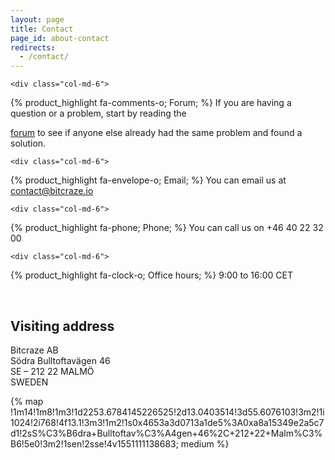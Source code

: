 ```yaml
---
layout: page
title: Contact
page_id: about-contact
redirects:
  - /contact/
---
```


<div class="row">

    <div class="col-md-6">
{% product_highlight
fa-comments-o;
Forum;
%}
If you are having a question or a problem, start by reading the

<a href="//forum.bitcraze.io">forum</a> to see if anyone else already had the same problem and found a solution.
    </div>

    <div class="col-md-6">
{% product_highlight
fa-envelope-o;
Email;
%}
You can email us at <a href="mailto:contact@bitcraze.io">contact@bitcraze.io</a>
    </div>

</div>
<div class="row">

    <div class="col-md-6">
{% product_highlight
fa-phone;
Phone;
%}
You can call us on +46 40 22 32 00
    </div>

    <div class="col-md-6">
{% product_highlight
fa-clock-o;
Office hours;
%}
9:00 to 16:00 CET
    </div>
</div>

<br>

## Visiting address

Bitcraze AB<br>
Södra Bulltoftavägen 46<br>
SE &#8211; 212 22 MALMÖ<br>
SWEDEN

{% map !1m14!1m8!1m3!1d2253.6784145226525!2d13.0403514!3d55.6076103!3m2!1i1024!2i768!4f13.1!3m3!1m2!1s0x4653a3d0713a1de5%3A0xa8a15349e2a5c7d1!2sS%C3%B6dra+Bulltoftav%C3%A4gen+46%2C+212+22+Malm%C3%B6!5e0!3m2!1sen!2sse!4v1551111138683; medium %}
